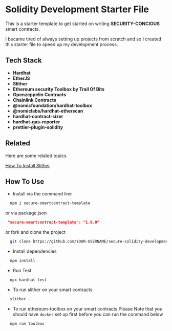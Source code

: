
# Solidity Development Starter File

This is a starter template to get started on writing **SECURITY-CONCIOUS** smart contracts.

I became tired of always setting up projects from scratch and so I created this starter file to speed up my development process.

## Tech Stack

- **Hardhat**
- **EtherJS**
- **Slither**
- **Ethereum security Toolbox by Trail Of Bits**
- **Openzeppelin Contracts**
- **Chainlink Contracts**
- **@nomicfoundation/hardhat-toolbox**
- **@nomiclabs/hardhat-etherscan**
- **hardhat-contract-sizer**
- **hardhat-gas-reporter**
- **prettier-plugin-solidity**

## Related

Here are some related topics

[How To Install Slither](https://medium.com/@ogubuikealex/how-to-install-slither-for-smart-contract-security-testing-cbf058c18e10)

## How To Use

- Install via the command line

```bash
  npm i secure-smartcontract-template
```
or via package.json

```json
 "secure-smartcontract-template": "1.0.0"
```
or fork and clone the project

```bash
  git clone https://github.com/YOUR-USERNAME/secure-solidity-development-starterpack.git
```
- Install dependencies

```bash
  npm install
```

- Run Test
```bash
  npx hardhat test
```
- To run slither on your smart contracts
```bash
  slither .
```
- To run ethereum-toolbox on your smart contracts
Please Note that you should have `docker` set up first before you can run the command below

```bash
  npm run toolbox
```
